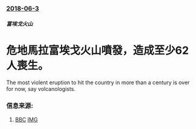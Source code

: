 ### [2018-06-3](/news/2018/06/3/index.md)

##### 富埃戈火山
# 危地馬拉富埃戈火山噴發，造成至少62人喪生。 

The most violent eruption to hit the country in more than a century is over for now, say volcanologists.


### 信息来源:

1. [BBC](https://www.bbc.co.uk/news/world-latin-america-44363444) [IMG](https://ichef.bbci.co.uk/images/ic/1024x576/p06938l7.jpg)
